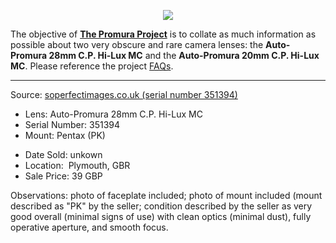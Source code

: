 <p align="center">
   <img src="https://user-images.githubusercontent.com/110672536/183131595-afeb1dec-1c84-436c-9a50-90468f9ec3ec.png">
</p>

<p>
   The objective of <b><a href="https://github.com/martbetz/The-Promura-Project/blob/main/README.md">The Promura Project</a></b> is to collate as much information as possible about two very obscure and rare camera lenses: the <b>Auto-Promura 28mm C.P. Hi-Lux MC</b> and the <b>Auto-Promura 20mm C.P. Hi-Lux MC</b>. Please reference the project <a href="https://github.com/martbetz/The-Promura-Project/blob/main/FAQs.md">FAQs</a>.

---

Source: [soperfectimages.co.uk (serial number 351394)](https://soperfectimages.co.uk/camerasforsale/pentax/auto-promura-28mm-f28-pk-fit-351394/)

- Lens: Auto-Promura 28mm C.P. Hi-Lux MC
- Serial Number: 351394
- Mount: Pentax (PK)

[]()

- Date Sold: unkown
- Location:  Plymouth, GBR
- Sale Price: 39 GBP
  
[]()

Observations: photo of faceplate included; photo of mount included (mount described as "PK" by the seller; condition described by the seller as very good overall (minimal signs of use) with clean optics (minimal dust), fully operative aperture, and smooth focus.
